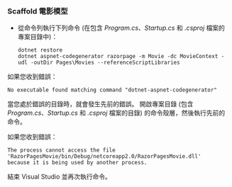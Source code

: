 <a name="scaffold"></a>
### <a name="scaffold-the-movie-model"></a>Scaffold 電影模型

* 從命令列執行下列命令 (在包含 *Program.cs*、*Startup.cs* 和 *.csproj* 檔案的專案目錄中)：

  ```console
  dotnet restore
  dotnet aspnet-codegenerator razorpage -m Movie -dc MovieContext -udl -outDir Pages\Movies --referenceScriptLibraries
  ```

如果您收到錯誤：
  ```
No executable found matching command "dotnet-aspnet-codegenerator"
  ```

當您處於錯誤的目錄時，就會發生先前的錯誤。 開啟專案目錄 (包含 *Program.cs*、*Startup.cs* 和 *.csproj* 檔案的目錄) 的命令殼層，然後執行先前的命令。

如果您收到錯誤：
  ```
  The process cannot access the file 
 'RazorPagesMovie/bin/Debug/netcoreapp2.0/RazorPagesMovie.dll' 
  because it is being used by another process.
  ```

結束 Visual Studio 並再次執行命令。
